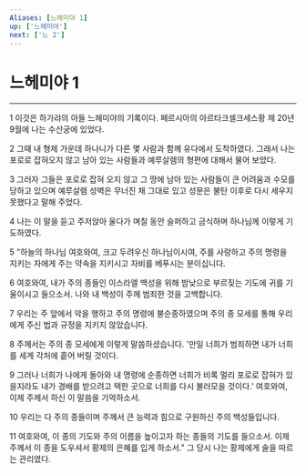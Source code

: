 ```yaml
---
Aliases: [느헤미야 1]
up: ['느헤미야']
next: ['느 2']
---
```

# 느헤미야 1

***


1 이것은 하가랴의 아들 느헤미야의 기록이다. 페르시아의 아르타크셀크세스황 제 20년 9월에 나는 수산궁에 있었다. 

2 그때 내 형제 가운데 하나니가 다른 몇 사람과 함께 유다에서 도착하였다. 그래서 나는 포로로 잡혀오지 않고 남아 있는 사람들과 예루살렘의 형편에 대해서 물어 보았다. 

3 그러자 그들은 포로로 잡혀 오지 않고 그 땅에 남아 있는 사람들이 큰 어려움과 수모를 당하고 있으며 예루살렘 성벽은 무너진 채 그대로 있고 성문은 불탄 이후로 다시 세우지 못했다고 말해 주었다. 

4 나는 이 말을 듣고 주저앉아 울다가 며칠 동안 슬퍼하고 금식하며 하나님께 이렇게 기도하였다. 

5 "하늘의 하나님 여호와여, 크고 두려우신 하나님이시여, 주를 사랑하고 주의 명령을 지키는 자에게 주는 약속을 지키시고 자비를 베푸시는 분이십니다. 

6 여호와여, 내가 주의 종들인 이스라엘 백성을 위해 밤낮으로 부르짖는 기도에 귀를 기울이시고 들으소서. 나와 내 백성이 주께 범죄한 것을 고백합니다. 

7 우리는 주 앞에서 악을 행하고 주의 명령에 불순종하였으며 주의 종 모세를 통해 우리에게 주신 법과 규정을 지키지 않았습니다. 

8 주께서는 주의 종 모세에게 이렇게 말씀하셨습니다. '만일 너희가 범죄하면 내가 너희를 세계 각처에 흩어 버릴 것이다. 

9 그러나 너희가 나에게 돌아와 내 명령에 순종하면 너희가 비록 멀리 포로로 잡혀가 있을지라도 내가 경배를 받으려고 택한 곳으로 너희를 다시 불러모을 것이다.' 여호와여, 이제 주께서 하신 이 말씀을 기억하소서. 

10 우리는 다 주의 종들이며 주께서 큰 능력과 힘으로 구원하신 주의 백성들입니다. 

11 여호와여, 이 종의 기도와 주의 이름을 높이고자 하는 종들의 기도를 들으소서. 이제 주께서 이 종을 도우셔서 황제의 은혜를 입게 하소서." 그 당시 나는 황제에게 술을 따르는 관리였다.
